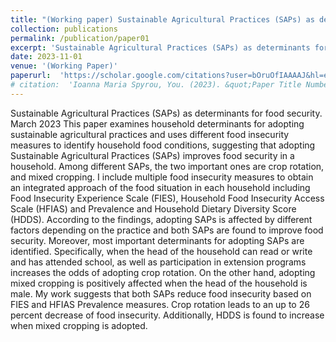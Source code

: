 ```yaml
---
title: "(Working paper) Sustainable Agricultural Practices (SAPs) as determinants for food security"
collection: publications
permalink: /publication/paper01
excerpt: 'Sustainable Agricultural Practices (SAPs) as determinants for food security. March 2023 This paper examines household determinants for adopting sustainable agricultural practices and uses different food insecurity measures to identify household food conditions, suggesting that adopting Sustainable Agricultural Practices (SAPs) improves food security in a household. Among different SAPs, the two important ones are crop rotation, and mixed cropping. I include multiple food insecurity measures to obtain an integrated approach of the food situation in each household including Food Insecurity Experience Scale (FIES), Household Food Insecurity Access Scale (HFIAS) and Prevalence and Household Dietary Diversity Score (HDDS). According to the findings, adopting SAPs is affected by different factors depending on the practice and both SAPs are found to improve food security. Moreover, most important determinants for adopting SAPs are identified. Specifically, when the head of the household can read or write and has attended school, as well as participation in extension programs increases the odds of adopting crop rotation. On the other hand, adopting mixed cropping is positively affected when the head of the household is male. My work suggests that both SAPs reduce food insecurity based on FIES and HFIAS Prevalence measures. Crop rotation leads to an up to 26 percent decrease of food insecurity. Additionally, HDDS is found to increase when mixed cropping is adopted.'
date: 2023-11-01
venue: '(Working Paper)'
paperurl:  'https://scholar.google.com/citations?user=bOruOfIAAAAJ&hl=en'
# citation:  'Ioanna Maria Spyrou, You. (2023). &quot;Paper Title Number 1.&quot; <i>Journal 1</i>. 1(1).'
---
```

Sustainable Agricultural Practices (SAPs) as determinants for food security. March 2023 This paper examines household determinants for adopting sustainable agricultural practices and uses different food insecurity measures to identify household food conditions, suggesting that adopting Sustainable Agricultural Practices (SAPs) improves food security in a household. Among different SAPs, the two important ones are crop rotation, and mixed cropping. I include multiple food insecurity measures to obtain an integrated approach of the food situation in each household including Food Insecurity Experience Scale (FIES), Household Food Insecurity Access Scale (HFIAS) and Prevalence and Household Dietary Diversity Score (HDDS). According to the findings, adopting SAPs is affected by different factors depending on the practice and both SAPs are found to improve food security. Moreover, most important determinants for adopting SAPs are identified. Specifically, when the head of the household can read or write and has attended school, as well as participation in extension programs increases the odds of adopting crop rotation. On the other hand, adopting mixed cropping is positively affected when the head of the household is male. My work suggests that both SAPs reduce food insecurity based on FIES and HFIAS Prevalence measures. Crop rotation leads to an up to 26 percent decrease of food insecurity. Additionally, HDDS is found to increase when mixed cropping is adopted.
